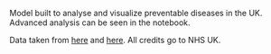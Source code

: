 Model built to analyse and visualize preventable diseases in the UK. Advanced analysis can be seen in the notebook.

Data taken from [here](https://www.england.nhs.uk/statistics/) and [here](https://data.england.nhs.uk/dataset/phe-indicator-40702). All credits go to NHS UK.